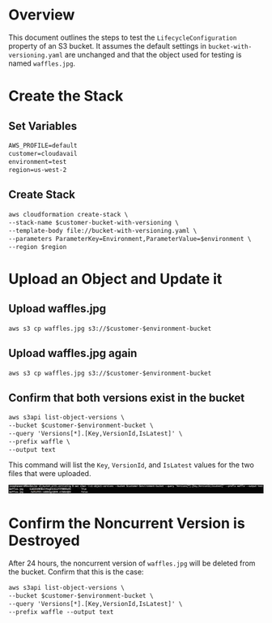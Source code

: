# Overview

This document outlines the steps to test the `LifecycleConfiguration` property of
an S3 bucket. It assumes the default settings in `bucket-with-versioning.yaml`
are unchanged and that the object used for testing is named `waffles.jpg`.

# Create the Stack

## Set Variables

```
AWS_PROFILE=default
customer=cloudavail
environment=test
region=us-west-2
```

## Create Stack

```
aws cloudformation create-stack \
--stack-name $customer-bucket-with-versioning \
--template-body file://bucket-with-versioning.yaml \
--parameters ParameterKey=Environment,ParameterValue=$environment \
--region $region
```

# Upload an Object and Update it

## Upload waffles.jpg

```
aws s3 cp waffles.jpg s3://$customer-$environment-bucket
```

## Upload waffles.jpg again

```
aws s3 cp waffles.jpg s3://$customer-$environment-bucket
```

## Confirm that both versions exist in the bucket

```
aws s3api list-object-versions \
--bucket $customer-$environment-bucket \
--query 'Versions[*].[Key,VersionId,IsLatest]' \
--prefix waffle \
--output text
```

This command will list the `Key`, `VersionId`, and `IsLatest` values for the two files that were uploaded.

![](output-example.png)

# Confirm the Noncurrent Version is Destroyed

After 24 hours, the noncurrent version of `waffles.jpg` will be deleted from the bucket. Confirm that this is the case:

```
aws s3api list-object-versions \
--bucket $customer-$environment-bucket \
--query 'Versions[*].[Key,VersionId,IsLatest]' \
--prefix waffle --output text
```

